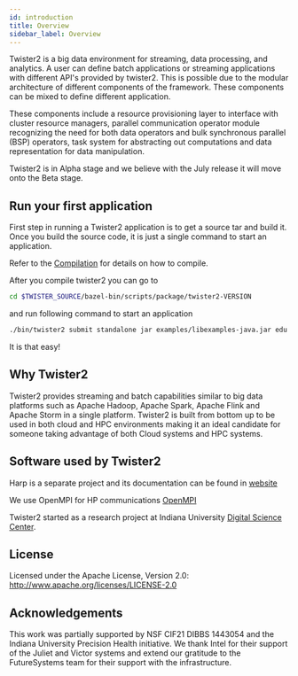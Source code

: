```yaml
---
id: introduction
title: Overview
sidebar_label: Overview
---
```


Twister2 is a big data environment for streaming, data processing, and analytics. A user can define 
batch applications or streaming applications with different API's provided by twister2. This is 
possible due to the modular architecture of different components of the framework. These components 
can be mixed to define different application. 

These components include a resource provisioning layer to interface with cluster resource managers, 
parallel communication operator module recognizing the need for both data operators and bulk 
synchronous parallel (BSP) operators, task system for abstracting out computations and data 
representation for data manipulation. 

Twister2 is in Alpha stage and we believe with the July release it will move onto the Beta stage. 

## Run your first application

First step in running a Twister2 application is to get a source tar and build it. Once you build the
source code, it is just a single command to start an application.

Refer to the [Compilation](compiling/compiling.md) for details on how to compile. 

After you compile twister2 you can go to

```bash
cd $TWISTER_SOURCE/bazel-bin/scripts/package/twister2-VERSION
```

and run following command to start an application

```bash
./bin/twister2 submit standalone jar examples/libexamples-java.jar edu.iu.dsc.tws.examples.basic.HelloWorld 8
```

It is that easy!

## Why Twister2

Twister2 provides streaming and batch capabilities similar to big data platforms such as Apache Hadoop, Apache Spark,
Apache Flink and Apache Storm in a single platform. Twister2 is built from bottom up to be used in both cloud
and HPC environments making it an ideal candidate for someone taking advantage of both Cloud systems and HPC systems.

## Software used by Twister2

Harp is a separate project and its documentation can be found in [website](https://dsc-spidal.github.io/harp/)

We use OpenMPI for HP communications [OpenMPI](https://www.open-mpi.org/)
  
Twister2 started as a research project at Indiana University [Digital Science Center](https://www.dsc.soic.indiana.edu/).

## License

Licensed under the Apache License, Version 2.0: http://www.apache.org/licenses/LICENSE-2.0

## Acknowledgements

This work was partially supported by NSF CIF21 DIBBS 1443054 and the Indiana University Precision Health initiative.
We thank Intel for their support of the Juliet and Victor systems and extend our gratitude to the FutureSystems team for their support with the infrastructure.
